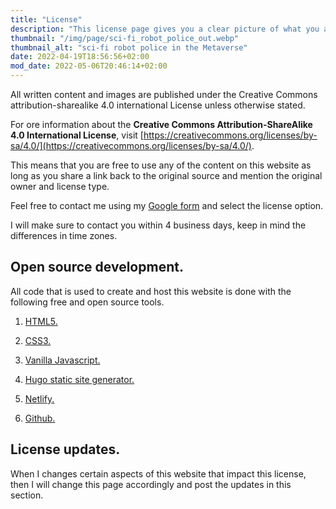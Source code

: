 ```yaml
---
title: "License"
description: "This license page gives you a clear picture of what you are allowed to do with the content of my website and what is absolutely prohibited."
thumbnail: "/img/page/sci-fi_robot_police_out.webp"
thumbnail_alt: "sci-fi robot police in the Metaverse"
date: 2022-04-19T18:56:56+02:00
mod_date: 2022-05-06T20:46:14+02:00
---
```

All written content and images are published under the Creative Commons attribution-sharealike 4.0 international License unless otherwise stated.

For ore information about the **Creative Commons Attribution-ShareAlike 4.0 International License**, visit [https://creativecommons.org/licenses/by-sa/4.0/](https://creativecommons.org/licenses/by-sa/4.0/).

This means that you are free to use any of the content on this website as long as you share a link back to the original source and mention the original owner and license type.

Feel free to contact me using my [Google form](https://forms.gle/P679Y2GCorNVZy3b7) and select the license option.

I will make sure to contact you within 4 business days, keep in mind the differences in time zones.

## Open source development.

All code that is used to create and host this website is done with the following free and open source tools.

1.  [HTML5.](https://whatwg.org/)

2.  [CSS3.](https://www.w3.org/)

3.  [Vanilla Javascript.](https://www.ecma-international.org/)

4.  [Hugo static site generator.](https://gohugo.io/)

5.  [Netlify.](https://www.netlify.com/)

6.  [Github.](https://github.com/)


## License updates.

When I changes certain aspects of this website that impact this license, then I will change this page accordingly and post the updates in this section.
